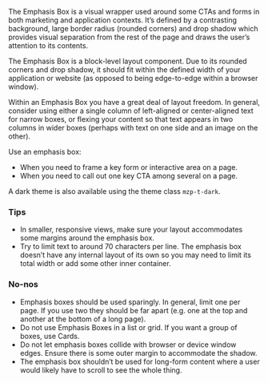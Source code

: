 The Emphasis Box is a visual wrapper used around some CTAs and forms in both
marketing and application contexts. It’s defined by a contrasting background,
large border radius (rounded corners) and drop shadow which provides visual
separation from the rest of the page and draws the user’s attention to its
contents.

The Emphasis Box is a block-level layout component. Due to its rounded corners
and drop shadow, it should fit within the defined width of your application or
website (as opposed to being edge-to-edge within a browser window).

Within an Emphasis Box you have a great deal of layout freedom. In general,
consider using either a single column of left-aligned or center-aligned text
for narrow boxes, or flexing your content so that text appears in two columns
in wider boxes (perhaps with text on one side and an image on the other).

Use an emphasis box:
- When you need to frame a key form or interactive area on a page.
- When you need to call out one key CTA among several on a page.

A dark theme is also available using the theme class `mzp-t-dark`.

### Tips
- In smaller, responsive views, make sure your layout accommodates some margins
  around the emphasis box.
- Try to limit text to around 70 characters per line. The emphasis box doesn’t
  have any internal layout of its own so you may need to limit its total width
  or add some other inner container.

### No-nos
- Emphasis boxes should be used sparingly. In general, limit one per page. If you
  use two they should be far apart (e.g. one at the top and another at the bottom
  of a long page).
- Do not use Emphasis Boxes in a list or grid. If you want a group of boxes, use
  Cards.
- Do not let emphasis boxes collide with browser or device window edges. Ensure
  there is some outer margin to accommodate the shadow.
- The emphasis box shouldn’t be used for long-form content where a user would
  likely have to scroll to see the whole thing.
